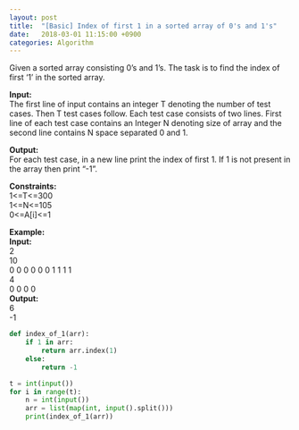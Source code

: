 ```yaml
---
layout: post
title:  "[Basic] Index of first 1 in a sorted array of 0's and 1's"
date:   2018-03-01 11:15:00 +0900
categories: Algorithm
---
```


Given a sorted array consisting 0’s and 1’s. The task is to find the index of first ‘1’ in the sorted array.

**Input:**  
The first line of input contains an integer T denoting the number of test cases. Then T test cases follow. Each test case consists of two lines. First line of each test case contains an Integer N denoting size of array and the second line contains N space separated 0 and 1.

**Output:**  
For each test case, in a new line print the index of first 1. If 1 is not present in the array then print “-1”.

**Constraints:**  
1<=T<=300  
1<=N<=105  
0<=A[i]<=1  

**Example:**  
**Input:**  
2  
10  
0 0 0 0 0 0 1 1 1 1  
4  
0 0 0 0  
**Output:**  
6  
-1  

```python
def index_of_1(arr):
    if 1 in arr:
        return arr.index(1)
    else:
        return -1

t = int(input())
for i in range(t):
    n = int(input())
    arr = list(map(int, input().split()))
    print(index_of_1(arr))
```
